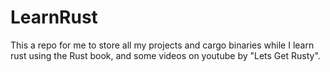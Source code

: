 # LearnRust

This a repo for me to store all my projects and cargo binaries while I learn rust using the Rust book, and some videos on youtube by "Lets Get Rusty".